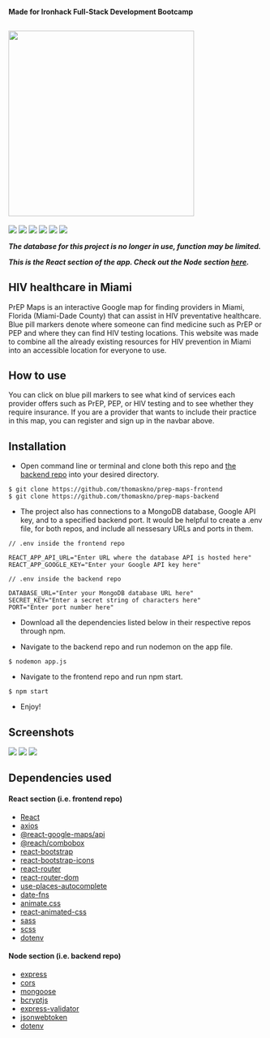**Made for Ironhack Full-Stack Development Bootcamp**

<h2> <img src="https://github.com/thomaskno/prep-maps-frontend/blob/main/public/logo.png" width="366" /> </h2>

<img src="https://img.shields.io/badge/MongoDB-white?style=for-the-badge&logo=mongodb&logoColor=4EA94B" /> <img src="https://img.shields.io/badge/Express.js-000000?style=for-the-badge&logo=express&logoColor=white" /> <img src="https://img.shields.io/badge/React-20232A?style=for-the-badge&logo=react&logoColor=61DAFB" /> <img src="https://img.shields.io/badge/Node.js-339933?style=for-the-badge&logo=nodedotjs&logoColor=white" /> <img src="https://img.shields.io/badge/Google_Cloud-4285F4?style=for-the-badge&logo=google-cloud&logoColor=white" /> <img src="https://img.shields.io/badge/netlify-%23000000.svg?style=for-the-badge&logo=netlify&logoColor=#00C7B7" />

**_The database for this project is no longer in use, function may be limited._**

**_This is the React section of the app. Check out the Node section <a href="https://github.com/thomaskno/prep-maps-backend" target="_blank">here</a>._**

## HIV healthcare in Miami

PrEP Maps is an interactive Google map for finding providers in Miami, Florida (Miami-Dade County) that can assist in HIV preventative healthcare. Blue pill markers denote where someone can find medicine such as PrEP or PEP and where they can find HIV testing locations. This website was made to combine all the already existing resources for HIV prevention in Miami into an accessible location for everyone to use.

## How to use

You can click on blue pill markers to see what kind of services each provider offers such as PrEP, PEP, or HIV testing and to see whether they require insurance. If you are a provider that wants to include their practice in this map, you can register and sign up in the navbar above.

## Installation

- Open command line or terminal and clone both this repo and <a href="https://github.com/thomaskno/prep-maps-backend" target="_blank">the backend repo</a> into your desired directory.

```lang-zsh
$ git clone https://github.com/thomaskno/prep-maps-frontend
$ git clone https://github.com/thomaskno/prep-maps-backend
```

- The project also has connections to a MongoDB database, Google API key, and to a specified backend port. It would be helpful to create a .env file, for both repos, and include all nessesary URLs and ports in them.

```
// .env inside the frontend repo

REACT_APP_API_URL="Enter URL where the database API is hosted here"
REACT_APP_GOOGLE_KEY="Enter your Google API key here"
```

```
// .env inside the backend repo

DATABASE_URL="Enter your MongoDB database URL here"
SECRET_KEY="Enter a secret string of characters here"
PORT="Enter port number here"
```

- Download all the dependencies listed below in their respective repos through npm.

- Navigate to the backend repo and run nodemon on the app file.

```lang-zsh
$ nodemon app.js
```

- Navigate to the frontend repo and run npm start.

```lang-zsh
$ npm start
```

- Enjoy!

## Screenshots

<img src="https://github.com/thomaskno/prep-maps-frontend/blob/main/public/demo-1.png" /> 
<img src="https://github.com/thomaskno/prep-maps-frontend/blob/main/public/demo-2.png" /> 
<img src="https://github.com/thomaskno/prep-maps-frontend/blob/main/public/demo-3.png" />

## Dependencies used

#### React section (i.e. frontend repo)

- <a href="https://reactjs.org/" target="_blank">React</a>
- <a href="https://www.npmjs.com/package/axios" target="_blank">axios</a>
- <a href="https://www.npmjs.com/package/react-google-maps" target="_blank">@react-google-maps/api</a>
- <a href="https://www.npmjs.com/package/@reach/combobox" target="_blank">@reach/combobox</a>
- <a href="https://react-bootstrap.github.io/" target="_blank">react-bootstrap</a>
- <a href="https://www.npmjs.com/package/react-bootstrap-icons" target="_blank">react-bootstrap-icons</a>
- <a href="https://www.npmjs.com/package/react-router" target="_blank">react-router</a>
- <a href="https://www.npmjs.com/package/react-router-dom" target="_blank">react-router-dom</a>
- <a href="https://www.npmjs.com/package/use-places-autocomplete" target="_blank">use-places-autocomplete</a>
- <a href="https://www.npmjs.com/package/date-fns" target="_blank">date-fns</a>
- <a href="https://www.npmjs.com/package/animate.css/v/3.7.0" target="_blank">animate.css</a>
- <a href="https://www.npmjs.com/package/react-animated-css" target="_blank">react-animated-css</a>
- <a href="https://sass-lang.com/" target="_blank">sass</a>
- <a href="https://www.npmjs.com/package/scss" target="_blank">scss</a>
- <a href="https://www.npmjs.com/package/dotenv" target="_blank">dotenv</a>

#### Node section (i.e. backend repo)

- <a href="https://www.npmjs.com/package/express" target="_blank">express</a>
- <a href="https://www.npmjs.com/package/cors" target="_blank">cors</a>
- <a href="https://www.npmjs.com/package/mongoose" target="_blank">mongoose</a>
- <a href="https://www.npmjs.com/package/bcryptjs" target="_blank">bcryptjs</a>
- <a href="https://www.npmjs.com/package/express-validator" target="_blank">express-validator</a>
- <a href="https://www.npmjs.com/package/jsonwebtoken" target="_blank">jsonwebtoken</a>
- <a href="https://www.npmjs.com/package/dotenv" target="_blank">dotenv</a>

